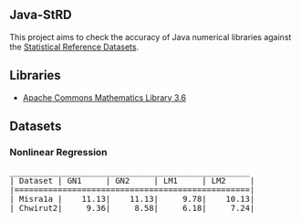 ## Java-StRD ##
This project aims to check the accuracy of Java numerical libraries against the [Statistical Reference Datasets](http://www.itl.nist.gov/div898/strd/).

## Libraries ##
- [Apache Commons Mathematics Library 3.6](http://commons.apache.org/proper/commons-math/)

## Datasets ##

### Nonlinear Regression ###

<pre>
__________________________________________________
| Dataset | GN1     | GN2     | LM1     | LM2     |
|=================================================|
| Misra1a |    11.13|    11.13|     9.78|    10.13|
| Chwirut2|     9.36|     8.58|     6.18|     7.24|
</pre>




